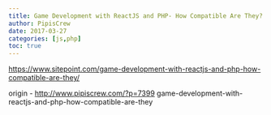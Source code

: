 ```yaml
---
title: Game Development with ReactJS and PHP- How Compatible Are They?
author: PipisCrew
date: 2017-03-27
categories: [js,php]
toc: true
---
```


https://www.sitepoint.com/game-development-with-reactjs-and-php-how-compatible-are-they/

origin - http://www.pipiscrew.com/?p=7399 game-development-with-reactjs-and-php-how-compatible-are-they